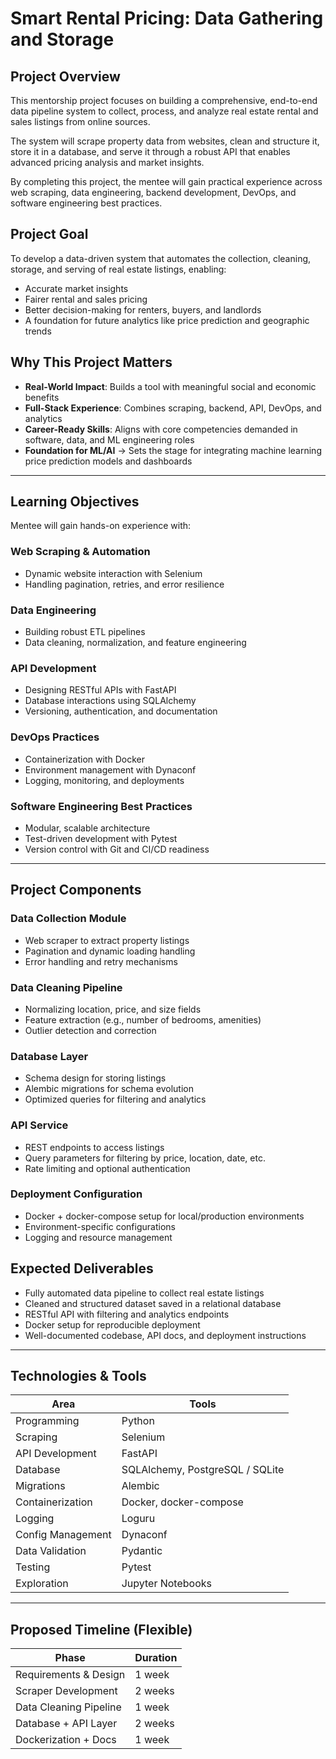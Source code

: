 # Smart Rental Pricing: Data Gathering and Storage

## Project Overview

This mentorship project focuses on building a comprehensive, end-to-end data pipeline system to collect, process, and analyze real estate rental and sales listings from online sources.

The system will scrape property data from websites, clean and structure it, store it in a database, and serve it through a robust API that enables advanced pricing analysis and market insights.

By completing this project, the mentee will gain practical experience across web scraping, data engineering, backend development, DevOps, and software engineering best practices.

## Project Goal

To develop a data-driven system that automates the collection, cleaning, storage, and serving of real estate listings, enabling:

- Accurate market insights
- Fairer rental and sales pricing
- Better decision-making for renters, buyers, and landlords
- A foundation for future analytics like price prediction and geographic trends

## Why This Project Matters

- **Real-World Impact**: Builds a tool with meaningful social and economic benefits
- **Full-Stack Experience**: Combines scraping, backend, API, DevOps, and analytics
- **Career-Ready Skills**: Aligns with core competencies demanded in software, data, and ML engineering roles
- **Foundation for ML/AI** → Sets the stage for integrating machine learning price prediction models and dashboards

---
## Learning Objectives

Mentee will gain hands-on experience with:

### Web Scraping & Automation
- Dynamic website interaction with Selenium
- Handling pagination, retries, and error resilience

### Data Engineering
- Building robust ETL pipelines
- Data cleaning, normalization, and feature engineering

### API Development
- Designing RESTful APIs with FastAPI
- Database interactions using SQLAlchemy
- Versioning, authentication, and documentation

### DevOps Practices
- Containerization with Docker
- Environment management with Dynaconf
- Logging, monitoring, and deployments

### Software Engineering Best Practices
- Modular, scalable architecture
- Test-driven development with Pytest
- Version control with Git and CI/CD readiness

---
## Project Components

### Data Collection Module
- Web scraper to extract property listings
- Pagination and dynamic loading handling
- Error handling and retry mechanisms

### Data Cleaning Pipeline
- Normalizing location, price, and size fields
- Feature extraction (e.g., number of bedrooms, amenities)
- Outlier detection and correction

### Database Layer
- Schema design for storing listings
- Alembic migrations for schema evolution
- Optimized queries for filtering and analytics

### API Service
- REST endpoints to access listings
- Query parameters for filtering by price, location, date, etc.
- Rate limiting and optional authentication

### Deployment Configuration
- Docker + docker-compose setup for local/production environments
- Environment-specific configurations
- Logging and resource management

## Expected Deliverables

- Fully automated data pipeline to collect real estate listings
- Cleaned and structured dataset saved in a relational database
- RESTful API with filtering and analytics endpoints
- Docker setup for reproducible deployment
- Well-documented codebase, API docs, and deployment instructions

---
## Technologies & Tools

| Area | Tools |
|------|-------|
| Programming | Python |
| Scraping | Selenium |
| API Development | FastAPI |
| Database | SQLAlchemy, PostgreSQL / SQLite |
| Migrations | Alembic |
| Containerization | Docker, docker-compose |
| Logging | Loguru |
| Config Management | Dynaconf |
| Data Validation | Pydantic |
| Testing | Pytest |
| Exploration | Jupyter Notebooks |

---
## Proposed Timeline (Flexible)

| Phase | Duration |
|-------|----------|
| Requirements & Design | 1 week |
| Scraper Development | 2 weeks |
| Data Cleaning Pipeline | 1 week |
| Database + API Layer | 2 weeks |
| Dockerization + Docs | 1 week |
